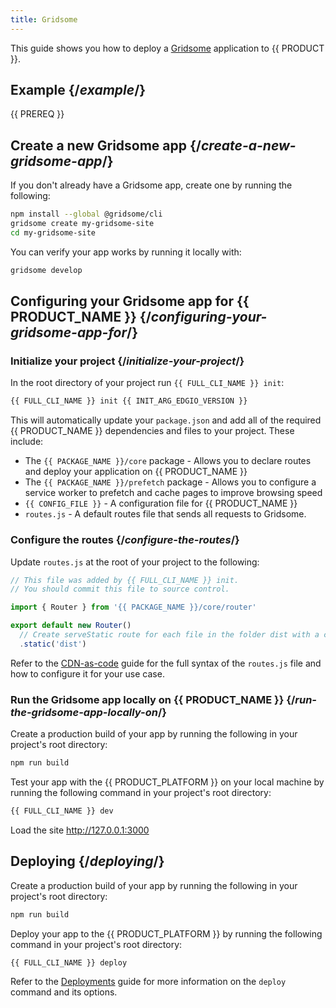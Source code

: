 ```yaml
---
title: Gridsome
---
```


This guide shows you how to deploy a [Gridsome](https://gridsome.org/) application to {{ PRODUCT }}.

## Example {/*example*/}

<ExampleButtons
  title="Gridsome"
  siteUrl="https://edgio-community-examples-gridsome-live.layer0-limelight.link/"
  repoUrl="https://github.com/edgio-docs/edgio-gridsome-example" 
  deployFromRepo />

{{ PREREQ }}

## Create a new Gridsome app {/*create-a-new-gridsome-app*/}

If you don't already have a Gridsome app, create one by running the following:

```bash
npm install --global @gridsome/cli
gridsome create my-gridsome-site
cd my-gridsome-site
```

You can verify your app works by running it locally with:

```bash
gridsome develop
```

## Configuring your Gridsome app for {{ PRODUCT_NAME }} {/*configuring-your-gridsome-app-for*/}

### Initialize your project {/*initialize-your-project*/}

In the root directory of your project run `{{ FULL_CLI_NAME }} init`:

```bash
{{ FULL_CLI_NAME }} init {{ INIT_ARG_EDGIO_VERSION }}
```

This will automatically update your `package.json` and add all of the required {{ PRODUCT_NAME }} dependencies and files to your project. These include:

- The `{{ PACKAGE_NAME }}/core` package - Allows you to declare routes and deploy your application on {{ PRODUCT_NAME }}
- The `{{ PACKAGE_NAME }}/prefetch` package - Allows you to configure a service worker to prefetch and cache pages to improve browsing speed
- `{{ CONFIG_FILE }}` - A configuration file for {{ PRODUCT_NAME }}
- `routes.js` - A default routes file that sends all requests to Gridsome.

### Configure the routes {/*configure-the-routes*/}

Update `routes.js` at the root of your project to the following:

```js
// This file was added by {{ FULL_CLI_NAME }} init.
// You should commit this file to source control.

import { Router } from '{{ PACKAGE_NAME }}/core/router'

export default new Router()
  // Create serveStatic route for each file in the folder dist with a cache-control header of 's-maxage=315360000'
  .static('dist')
```

Refer to the [CDN-as-code](/guides/performance/cdn_as_code) guide for the full syntax of the `routes.js` file and how to configure it for your use case.

### Run the Gridsome app locally on {{ PRODUCT_NAME }} {/*run-the-gridsome-app-locally-on*/}

Create a production build of your app by running the following in your project's root directory:

```bash
npm run build
```

Test your app with the {{ PRODUCT_PLATFORM }} on your local machine by running the following command in your project's root directory:

```bash
{{ FULL_CLI_NAME }} dev
```

Load the site http://127.0.0.1:3000

## Deploying {/*deploying*/}

Create a production build of your app by running the following in your project's root directory:

```bash
npm run build
```

Deploy your app to the {{ PRODUCT_PLATFORM }} by running the following command in your project's root directory:

```bash
{{ FULL_CLI_NAME }} deploy
```

Refer to the [Deployments](/guides/basics/deployments) guide for more information on the `deploy` command and its options.
